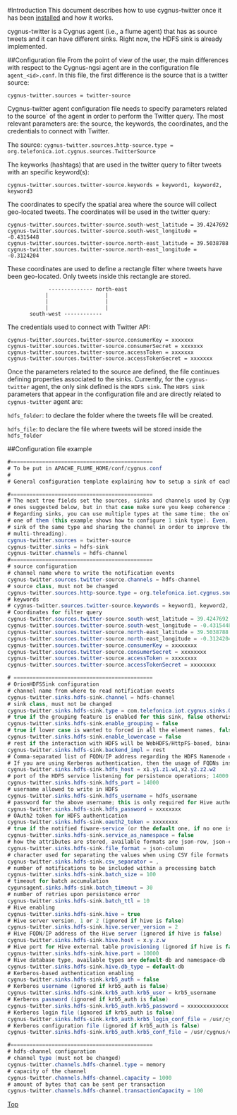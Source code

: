 #<a name="top"></a>Introduction
This document describes how to use cygnus-twitter once it has been [installed](../installation_and_administration_guide/introduction.md) and how it works.

cygnus-twitter is a Cygnus agent (i.e., a flume agent) that has as source tweets and it can have different sinks. Right now, the HDFS sink is already implemented.

##<a name="top"></a>Configuration file
From the point of view of the user, the main differences with respect to the Cygnus-ngsi agent are in the configuration file `agent_<id>.conf`. In this file, the first difference is the source that is a twitter source:

`cygnus-twitter.sources = twitter-source`

Cygnus-twitter agent configuration file needs to specify parameters related to the source` of the agent in order to perform the Twitter query. The most relevant parameters are: the source, the keywords, the coordinates, and the credentials to connect with Twitter.

The source:
`cygnus-twitter.sources.http-source.type = org.telefonica.iot.cygnus.sources.TwitterSource`

The keyworks (hashtags) that are used in the twitter query to filter tweets with an specific keyword(s):

`cygnus-twitter.sources.twitter-source.keywords = keyword1, keyword2, keyword3`

The coordinates to specify the spatial area where the source will collect geo-located tweets. The coordinates will be used in the twitter query:

```
cygnus-twitter.sources.twitter-source.south-west_latitude = 39.4247692
cygnus-twitter.sources.twitter-source.south-west_longitude = -0.4315448
cygnus-twitter.sources.twitter-source.north-east_latitude = 39.5038788
cygnus-twitter.sources.twitter-source.north-east_longitude = -0.3124204
```

These coordinates are used to define a rectangle filter where tweets have been geo-located. Only tweets inside this rectangle are stored.
```
             -------------- north-east
            |                  |
            |                  |
            |                  |
       south-west ------------   

```

The credentials used to connect with Twitter API:

```
cygnus-twitter.sources.twitter-source.consumerKey = xxxxxxx
cygnus-twitter.sources.twitter-source.consumerSecret = xxxxxxx
cygnus-twitter.sources.twitter-source.accessToken = xxxxxxx
cygnus-twitter.sources.twitter-source.accessTokenSecret = xxxxxxx
```

Once the parameters related to the source are defined, the file continues defining properties associated to the sinks. Currently, for the `cygnus-twitter` agent, the only sink defined is the `HDFS sink`. The `HDFS sink` parameters that appear in the configuration file and are directly related to `cygnus-twitter` agent are:

`hdfs_folder`: to declare the folder where the tweets file will be created.

`hdfs_file`: to declare the file where tweets will be stored inside the `hdfs_folder`



##<a name="top"></a>Configuration file example
```Java
#=============================================
# To be put in APACHE_FLUME_HOME/conf/cygnus.conf
#
# General configuration template explaining how to setup a sink of each of HDFS.

#=============================================
# The next tree fields set the sources, sinks and channels used by Cygnus-twitter. You could use different names than the
# ones suggested below, but in that case make sure you keep coherence in properties names along the configuration file.
# Regarding sinks, you can use multiple types at the same time; the only requirement is to provide a channel for each
# one of them (this example shows how to configure 1 sink type). Even, you can define more than one
# sink of the same type and sharing the channel in order to improve the performance (this is like having
# multi-threading).
cygnus-twitter.sources = twitter-source
cygnus-twitter.sinks = hdfs-sink
cygnus-twitter.channels = hdfs-channel
#=============================================
# source configuration
# channel name where to write the notification events
cygnus-twitter.sources.twitter-source.channels = hdfs-channel
# source class, must not be changed
cygnus-twitter.sources.http-source.type = org.telefonica.iot.cygnus.sources.TwitterSource
# keywords
# cygnus-twitter.sources.twitter-source.keywords = keyword1, keyword2, keyword3
# Coordinates for filter query
cygnus-twitter.sources.twitter-source.south-west_latitude = 39.4247692
cygnus-twitter.sources.twitter-source.south-west_longitude = -0.4315448
cygnus-twitter.sources.twitter-source.north-east_latitude = 39.5038788
cygnus-twitter.sources.twitter-source.north-east_longitude = -0.3124204
cygnus-twitter.sources.twitter-source.consumerKey = xxxxxxxx
cygnus-twitter.sources.twitter-source.consumerSecret = xxxxxxxx
cygnus-twitter.sources.twitter-source.accessToken = xxxxxxxx
cygnus-twitter.sources.twitter-source.accessTokenSecret = xxxxxxxx

# ============================================
# OrionHDFSSink configuration
# channel name from where to read notification events
cygnus-twitter.sinks.hdfs-sink.channel = hdfs-channel
# sink class, must not be changed
cygnus-twitter.sinks.hdfs-sink.type = com.telefonica.iot.cygnus.sinks.OrionHDFSSink
# true if the grouping feature is enabled for this sink, false otherwise
cygnus-twitter.sinks.hdfs-sink.enable_grouping = false
# true if lower case is wanted to forced in all the element names, false otherwise
cygnus-twitter.sinks.hdfs-sink.enable_lowercase = false
# rest if the interaction with HDFS will be WebHDFS/HttpFS-based, binary if based on the Hadoop API
cygnus-twitter.sinks.hdfs-sink.backend_impl = rest
# Comma-separated list of FQDN/IP address regarding the HDFS Namenode endpoints
# If you are using Kerberos authentication, then the usage of FQDNs instead of IP addresses is mandatory
cygnus-twitter.sinks.hdfs-sink.hdfs_host = x1.y1.z1.w1,x2.y2.z2.w2
# port of the HDFS service listening for persistence operations; 14000 for httpfs, 50070 for webhdfs
cygnus-twitter.sinks.hdfs-sink.hdfs_port = 14000
# username allowed to write in HDFS
cygnus-twitter.sinks.hdfs-sink.hdfs_username = hdfs_username
# password for the above username; this is only required for Hive authentication
cygnus-twitter.sinks.hdfs-sink.hdfs_password = xxxxxxxx
# OAuth2 token for HDFS authentication
cygnus-twitter.sinks.hdfs-sink.oauth2_token = xxxxxxxx
# true if the notified fiware-service (or the default one, if no one is notified) is used as the HDFS namespace, false otherwise
cygnus-twitter.sinks.hdfs-sink.service_as_namespace = false
# how the attributes are stored, available formats are json-row, json-column, csv-row and csv-column
cygnus-twitter.sinks.hdfs-sink.file_format = json-column
# character used for separating the values when using CSV file formats
cygnus-twitter.sinks.hdfs-sink.csv_separator = ,
# number of notifications to be included within a processing batch
cygnus-twitter.sinks.hdfs-sink.batch_size = 100
# timeout for batch accumulation
cygunsagent.sinks.hdfs-sink.batch_timeout = 30
# number of retries upon persistence error
cygnus-twitter.sinks.hdfs-sink.batch_ttl = 10
# Hive enabling
cygnus-twitter.sinks.hdfs-sink.hive = true
# Hive server version, 1 or 2 (ignored if hive is false)
cygnus-twitter.sinks.hdfs-sink.hive.server_version = 2
# Hive FQDN/IP address of the Hive server (ignored if hive is false)
cygnus-twitter.sinks.hdfs-sink.hive.host = x.y.z.w
# Hive port for Hive external table provisioning (ignored if hive is false)
cygnus-twitter.sinks.hdfs-sink.hive.port = 10000
# Hive database type, available types are default-db and namespace-db
cygnus-twitter.sinks.hdfs-sink.hive.db_type = default-db
# Kerberos-based authentication enabling
cygnus-twitter.sinks.hdfs-sink.krb5_auth = false
# Kerberos username (ignored if krb5_auth is false)
cygnus-twitter.sinks.hdfs-sink.krb5_auth.krb5_user = krb5_username
# Kerberos password (ignored if krb5_auth is false)
cygnus-twitter.sinks.hdfs-sink.krb5_auth.krb5_password = xxxxxxxxxxxxx
# Kerberos login file (ignored if krb5_auth is false)
cygnus-twitter.sinks.hdfs-sink.krb5_auth.krb5_login_conf_file = /usr/cygnus/conf/krb5_login.conf
# Kerberos configuration file (ignored if krb5_auth is false)
cygnus-twitter.sinks.hdfs-sink.krb5_auth.krb5_conf_file = /usr/cygnus/conf/krb5.conf

#=============================================
# hdfs-channel configuration
# channel type (must not be changed)
cygnus-twitter.channels.hdfs-channel.type = memory
# capacity of the channel
cygnus-twitter.channels.hdfs-channel.capacity = 1000
# amount of bytes that can be sent per transaction
cygnus-twitter.channels.hdfs-channel.transactionCapacity = 100
```

[Top](#top)
